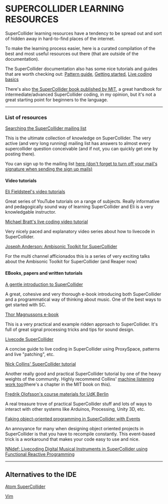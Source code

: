 # SUPERCOLLIDER LEARNING RESOURCES

SuperCollider learning resources have a tendency to be spread out and sort of hidden away in hard-to-find places of the internet. 

To make the learning process easier, here is a curated compilation of the best and most useful resources out there (that are outside of the documentation).

The SuperCollider documentation also has some nice tutorials and guides that are worth checking out: [Pattern
guide](http://doc.sccode.org/Browse.html#Streams-Patterns-Events%3EA-Practical-Guide), [Getting started](http://doc.sccode.org/Browse.html#Tutorials%3EGetting-Started), [Live coding basics](http://doc.sccode.org/Browse.html#Tutorials%3EJITLib)

There's also [the SuperCollider book published by MIT](https://mitpress.mit.edu/books/supercollider-book), a great handbook for intermediate/advanced SuperCollider coding, in my opinion, but it's not a great starting point for beginners to the language. 


---

### List of resources

[Searching the SuperCollider mailing list](https://www.listarc.bham.ac.uk/lists/sc-users/search/)

This is the ultimate collection of knowledge on SuperCollider. The very active
(and very long running) mailing list has answers to almost every supercollider
question conceivable (and if not, you can quickly get one by posting there).

You can sign up to the mailing list [here (don't forget to turn off your mail's signature when sending the sign up mails)](https://www.birmingham.ac.uk/facilities/ea-studios/research/supercollider/mailinglist.aspx) 

#### Video tutorials

[Eli Fieldsteel's video
tutorials](https://www.youtube.com/watch?v=yRzsOOiJ_p4&list=PLPYzvS8A_rTaNDweXe6PX4CXSGq4iEWYC)

Great series of YouTube tutorials on a range of subjects. Really informative and pedagogically sound way of learning SuperCollider and Eli is a very knowledgable instructor.

[Michael Bratt's live coding video tutorial](https://youtu.be/0TtxZQUOGGw)

Very nicely paced and explanatory video series about how to livecode in
SuperCollider.

[Joseph Anderson: Ambisonic Toolkit for SuperCollider](http://www.ambisonictoolkit.net/documentation/supercollider/tutorials/)

For the multi channel afficionados this is a series of very exciting talks about
the Ambisonic Toolkit for SuperCollider (and Reaper now)

#### EBooks, papers and written tutorials

[A gentle introduction to SuperCollider](https://ccrma.stanford.edu/~ruviaro/texts/A_Gentle_Introduction_To_SuperCollider.pdf)

A great, cohesive and very thorough e-book introducing both SuperCollider and a programmatical way of thinking about music. One of the best ways to get started with SC. 


[Thor Magnussons e-book](https://thormagnusson.gitbooks.io/scoring/content/ ) 

This is a very practical and example ridden approach to SuperCollider. 
It's full of great signal processing tricks and tips for sound design.

[Livecode SuperCollider](https://theseanco.github.io/howto_co34pt_liveCode/)

A concise guide to live coding in SuperCollider using ProxySpace, patterns
and live "patching", etc. 

[Nick Collins' SuperCollider tutorial](http://composerprogrammer.com/teaching/supercollider/sctutorial/tutorial.html)

Another really good and practical SuperCollider tutorial by one of the
heavy weights of the community. Highly recommend Collins' [machine listening work too](https://composerprogrammer.com/teaching/supercollider/advanced/#machinelistening)(there's a chapter in the MIT book on this).


[Fredrik Olofsson's course materials for UdK Berlin](http://redfrik.github.io/udk00-Audiovisual_Programming/)   

A real treasure trove of practical SuperCollider stuff and lots of ways to interact with other systems like Arduinos, Processing, Unity 3D, etc. 

[Faking object-oriented programming in SuperCollider with
Events](https://web.archive.org/web/20141008053015/http://www.tmroyal.com/supercollider-pseudoclasses-with-events.html)

An annoyance for many when designing object oriented projects in SuperCollider is that you
have to recompile constantly. This event-based trick is a workaround that makes your code easy to use and nice.

[NNdef: Livecoding Digital Musical Instruments in SuperCollider using Functional Reactive Programming](www.friendlyvirus.org/files/Miguel-Negrao-NNdef-FARM-2018.pdf)

---
## Alternatives to the IDE

[Atom SuperCollider](https://github.com/crucialfelix/atom-supercollider)

[Vim](https://github.com/madskjeldgaard/talks-tutorials-workshops/blob/master/tutorials/scvim/scvim-installation.md)

